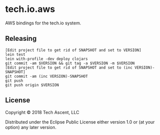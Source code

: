 # tech.io.aws

AWS bindings for the tech.io system.

## Releasing

```
[Edit project file to get rid of SNAPSHOT and set to VERSION]
lein test
lein with-profile -dev deploy clojars
git commit -am $VERSION && git tag -a $VERSION -m $VERSION
[Edit project file to get rid of SNAPSHOT and set to (inc VERSION)-SNAPSHOT]
git commit -am (inc VERSION)-SNAPSHOT
git push
git push origin $VERSION
```

## License

Copyright © 2018 Tech Ascent, LLC

Distributed under the Eclipse Public License either version 1.0 or (at
your option) any later version.
